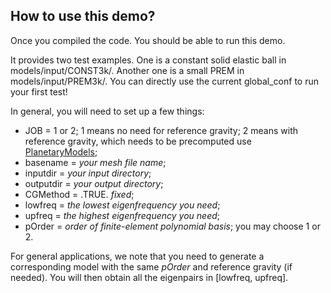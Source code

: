 ## How to use this demo? 

Once you compiled the code. You should be able to run this demo. 

It provides two test examples. 
One is a constant solid elastic ball in models/input/CONST3k/. 
Another one is a small PREM in models/input/PREM3k/. 
You can directly use the current global_conf to run your first test!

In general, you will need to set up a few things: 
+ JOB = 1 or 2; 1 means no need for reference gravity; 
2 means with reference gravity, which needs to be precomputed use [PlanetaryModels](https://github.com/js1019/PlanetaryModels);
+ basename = _your mesh file name_; 
+ inputdir = _your input directory_; 
+ outputdir = _your output directory_;
+ CGMethod = .TRUE. _fixed_;
+ lowfreq = _the lowest eigenfrequency you need_;
+ upfreq = _the highest eigenfrequency you need_;
+ pOrder = _order of finite-element polynomial basis_; you may choose 1 or 2. 


For general applications, we note that you need to generate a corresponding model with the same _pOrder_ and reference gravity (if needed). 
You will then obtain all the eigenpairs in [lowfreq, upfreq]. 
